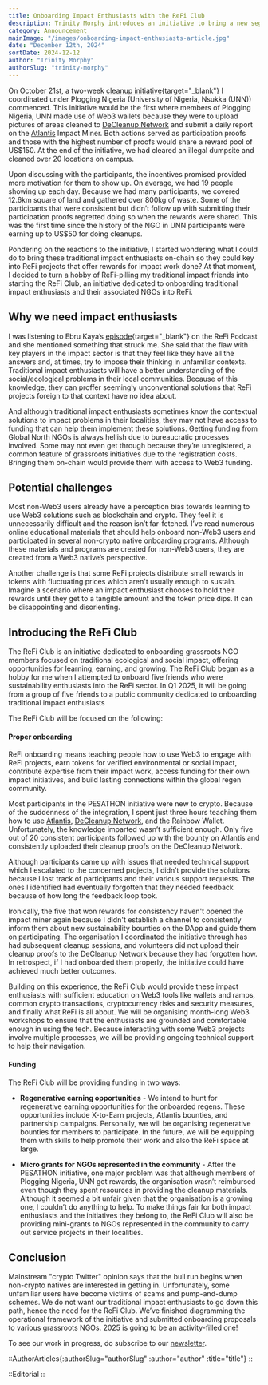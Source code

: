 ```yaml
---
title: Onboarding Impact Enthusiasts with the ReFi Club
description: Trinity Morphy introduces an initiative to bring a new segment of impact worker into the ReFi realm.
category: Announcement
mainImage: "/images/onboarding-impact-enthusiasts-article.jpg"
date: "December 12th, 2024"
sortDate: 2024-12-12
author: "Trinity Morphy"
authorSlug: "trinity-morphy"
---
```


On October 21st, a two-week [cleanup initiative](https://x.com/TrinityMorphy/status/1856394593824014341){target="_blank"} I coordinated under Plogging Nigeria (University of Nigeria, Nsukka (UNN)) commenced. This initiative would be the first where members of Plogging Nigeria, UNN made use of Web3 wallets because they were to upload pictures of areas cleaned to [DeCleanup Network](/project/decleanup/) and submit a daily report on the [Atlantis](/project/atlantis/) Impact Miner. Both actions served as participation proofs and those with the highest number of proofs would share a reward pool of US$150. At the end of the initiative, we had cleared an illegal dumpsite and cleaned over 20 locations on campus. 

Upon discussing with the participants, the incentives promised provided more motivation for them to show up. On average, we had 19 people showing up each day. Because we had many participants, we covered 12.6km square of land and gathered over 800kg of waste. Some of the participants that were consistent but didn’t follow up with submitting their participation proofs regretted doing so when the rewards were shared. This was the first time since the history of the NGO in UNN participants were earning up to US$50 for doing cleanups. 

Pondering on the reactions to the initiative, I started wondering what I could do to bring these traditional impact enthusiasts on-chain so they could key into ReFi projects that offer rewards for impact work done? At that moment, I decided to turn a hobby of ReFi-pilling my traditional impact friends into starting the ReFi Club, an initiative dedicated to onboarding traditional impact enthusiasts and their associated NGOs into ReFi. 

## Why we need impact enthusiasts

I was listening to Ebru Kaya’s [episode](https://open.spotify.com/episode/6Snf48IIW7E2lC7UNGPVIy?si=fea2e5e367c5456d){target="_blank"} on the ReFi Podcast and she mentioned something that struck me. She said that the flaw with key players in the impact sector is that they feel like they have all the answers and, at times, try to impose their thinking in unfamiliar contexts. Traditional impact enthusiasts will have a better understanding of the social/ecological problems in their local communities. Because of this knowledge, they can proffer seemingly unconventional solutions that ReFi projects foreign to that context have no idea about.

And although traditional impact enthusiasts sometimes know the contextual solutions to impact problems in their localities, they may not have access to funding that can help them implement these solutions. Getting funding from Global North NGOs is always hellish due to bureaucratic processes involved. Some may not even get through because they’re unregistered, a common feature of grassroots initiatives due to the registration costs. Bringing them on-chain would provide them with access to Web3 funding.

## Potential challenges

Most non-Web3 users already have a perception bias towards learning to use Web3 solutions such as blockchain and crypto. They feel it is unnecessarily difficult and the reason isn’t far-fetched. I’ve read numerous online educational materials that should help onboard non-Web3 users and participated in several non-crypto native onboarding programs. Although these materials and programs are created for non-Web3 users, they are created from a Web3 native’s perspective.

Another challenge is that some ReFi projects distribute small rewards in tokens with fluctuating prices which aren't usually enough to sustain. Imagine a scenario where an impact enthusiast chooses to hold their rewards until they get to a tangible amount and the token price dips. It can be disappointing and disorienting.

## Introducing the ReFi Club

The ReFi Club is an initiative dedicated to onboarding grassroots NGO members focused on traditional ecological and social impact, offering opportunities for learning, earning, and growing. The ReFi Club began as a hobby for me when I attempted to onboard five friends who were sustainability enthusiasts into the ReFi sector. In Q1 2025, it  will be going from a group of five friends to a public community dedicated to onboarding traditional impact enthusiasts

The ReFi Club will be focused on the following:

#### Proper onboarding

ReFi onboarding means teaching people how to use Web3 to engage with ReFi projects, earn tokens for verified environmental or social impact, contribute expertise from their impact work, access funding for their own impact initiatives, and build lasting connections within the global regen community. 

Most participants in the PESATHON initiative were new to crypto. Because of the suddenness of the integration, I spent just three hours teaching them how to use [Atlantis](/project/atlantis/), [DeCleanup Network](/project/decleanup/), and the Rainbow Wallet. Unfortunately, the knowledge imparted wasn’t sufficient enough. Only five out of 20 consistent participants followed up with the bounty on Atlantis and consistently uploaded their cleanup proofs on the DeCleanup Network. 

Although participants came up with issues that needed technical support which I escalated to the concerned projects, I didn’t provide the solutions because I lost track of participants and their various support requests. The ones I identified had eventually forgotten that they needed feedback because of how long the feedback loop took.

Ironically, the five that won rewards for consistency haven't opened the impact miner again because I didn't establish a channel to consistently inform them about new sustainability bounties on the DApp and guide them on participating. The organisation I coordinated the initiative through has had subsequent cleanup sessions, and volunteers did not upload their cleanup proofs to the DeCleanup Network because they had forgotten how. In retrospect, if I had onboarded them properly, the initiative could have achieved much better outcomes.

Building on this experience, the ReFi Club would provide these impact enthusiasts with sufficient education on Web3 tools like wallets and ramps, common crypto transactions, cryptocurrency risks and security measures, and finally what ReFi is all about. We will be organising month-long Web3 workshops to ensure that the enthusiasts are grounded and comfortable enough in using the tech. Because interacting with some Web3 projects involve multiple processes, we will be providing ongoing technical support to help their navigation.

#### Funding

The ReFi Club will be providing funding in two ways:

- **Regenerative earning opportunities** - We intend to hunt for regenerative earning opportunities for the onboarded regens. These opportunities include X-to-Earn projects, Atlantis bounties, and partnership campaigns. Personally, we will be organising regenerative bounties for members to participate. In the future, we will be equipping them with skills to help promote their work and also the ReFi space at large.

 - **Micro grants for NGOs represented in the community** - After the PESATHON initiative, one major problem was that although members of Plogging Nigeria, UNN got rewards, the organisation wasn’t reimbursed even though they spent resources in providing the cleanup materials. Although it seemed a bit unfair given that the organisation is a growing one, I couldn’t do anything to help. To make things fair for both impact enthusiasts and the initiatives they belong to, the ReFi Club will also be providing mini-grants to NGOs represented in the community to carry out service projects in their localities.

## Conclusion

Mainstream "crypto Twitter" opinion says that the bull run begins when non-crypto natives are interested in getting in. Unfortunately, some unfamiliar users have become victims of scams and pump-and-dump schemes. We do not want our traditional impact enthusiasts to go down this path, hence the need for the ReFi Club. We’ve finished diagramming the operational framework of the initiative and submitted onboarding proposals to various grassroots NGOs. 2025 is going to be an activity-filled one!

To see our work in progress, do subscribe to our [newsletter](https://paragraph.xyz/@thereficlub).


::AuthorArticles{:authorSlug="authorSlug" :author="author" :title="title"}
::

::Editorial
::
